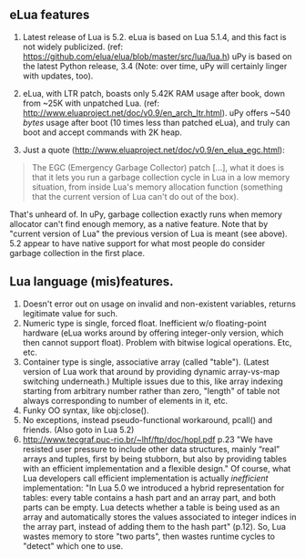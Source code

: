 ## eLua features

1. Latest release of Lua is 5.2. eLua is based on Lua 5.1.4, and this fact is not widely publicized. (ref: https://github.com/elua/elua/blob/master/src/lua/lua.h) uPy is based on the latest Python release, 3.4 (Note: over time, uPy will certainly linger with updates, too).

2. eLua, with LTR patch, boasts only 5.42K RAM usage after book, down from ~25K with unpatched Lua. (ref: http://www.eluaproject.net/doc/v0.9/en_arch_ltr.html). uPy offers ~540 *bytes* usage after boot (10 times less than patched eLua), and truly can boot and accept commands with 2K heap.

3. Just a quote (http://www.eluaproject.net/doc/v0.9/en_elua_egc.html):
> The EGC (Emergency Garbage Collector) patch [...], what it does is that it lets you run a garbage collection cycle in Lua in a low memory situation, from inside Lua's memory allocation function (something that the current version of Lua can't do out of the box).

That's unheard of. In uPy, garbage collection exactly runs when memory allocator can't find enough memory, as a native feature. Note that by "current version of Lua" the previous version of Lua is meant (see above). 5.2 appear to have native support for what most people do consider garbage collection in the first place.

## Lua language (mis)features.

1. Doesn't error out on usage on invalid and non-existent variables, returns legitimate value for such.
1. Numeric type is single, forced float. Inefficient w/o floating-point hardware (eLua works around by offering integer-only version, which then cannot support float). Problem with bitwise logical operations. Etc, etc.
1. Container type is single, associative array (called "table"). (Latest version of Lua work that around by providing dynamic array-vs-map switching underneath.) Multiple issues due to this, like array indexing starting from arbitrary number rather than zero, "length" of table not always corresponding to number of elements in it, etc.
1. Funky OO syntax, like obj:close().
1. No exceptions, instead pseudo-functional workaround, pcall() and friends. (Also goto in Lua 5.2)
1. http://www.tecgraf.puc-rio.br/~lhf/ftp/doc/hopl.pdf p.23 "We have resisted user pressure to include other data structures, mainly “real” arrays and tuples, first by being stubborn, but also by providing tables with an efficient implementation and a flexible design." Of course, what Lua developers call efficient implementation is actually *inefficient* implementation: "In Lua 5.0 we introduced a hybrid representation for tables: every table contains a hash part and an array part, and both parts can be empty. Lua detects whether a table is being used as an array and automatically stores the values associated to integer indices in the array part, instead of adding them to the hash part" (p.12). So, Lua wastes memory to store "two parts", then wastes runtime cycles to "detect" which one to use.
